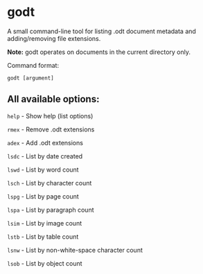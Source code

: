 # godt
A small command-line tool for listing .odt document metadata and adding/removing file extensions.

**Note:** godt operates on documents in the current directory only.

Command format:

`godt [argument]`



## All available options:

`help` - Show help (list options)

`rmex` - Remove .odt extensions

`adex` - Add .odt extensions

`lsdc` - List by date created

`lswd` - List by word count

`lsch` - List by character count

`lspg` - List by page count

`lspa` - List by paragraph count

`lsim` - List by image count

`lstb` - List by table count

`lsnw` - List by non-white-space character count

`lsob` - List by object count

